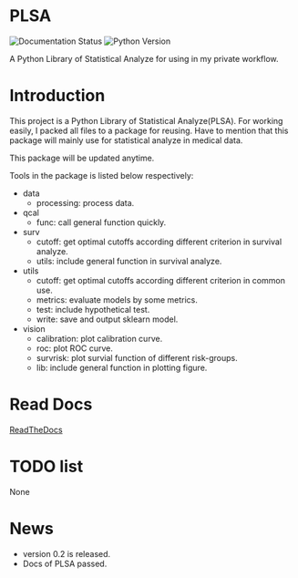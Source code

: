 # PLSA

![Documentation Status](https://readthedocs.org/projects/plsa/badge/?version=latest) ![Python Version](https://img.shields.io/badge/Python-2.7-yellow.svg)

A Python Library of Statistical Analyze for using in my private workflow.

# Introduction

This project is a Python Library of Statistical Analyze(PLSA). For working easily, I packed all files to a package for reusing. Have to mention that this package will mainly use for statistical analyze in medical data.

This package will be updated anytime.

Tools in the package is listed below respectively:

- data
    - processing: process data.
- qcal
    - func: call general function quickly.
- surv
    - cutoff: get optimal cutoffs according different criterion in survival analyze.
    - utils: include general function in survival analyze.
- utils
    - cutoff: get optimal cutoffs according different criterion in common use.
    - metrics: evaluate models by some metrics.
    - test: include hypothetical test.
    - write: save and output sklearn model.
- vision
    - calibration: plot calibration curve.
    - roc: plot ROC curve.
    - survrisk: plot survial function of different risk-groups.
    - lib: include general function in plotting figure.

# Read Docs

[ReadTheDocs](http://plsa.readthedocs.io/)

# TODO list

None

# News

- version 0.2 is released.
- Docs of PLSA passed.